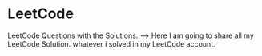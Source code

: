# LeetCode
LeetCode Questions with the Solutions.
--> Here I am going to share all my LeetCode Solution. whatever i solved in my LeetCode account. 
